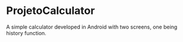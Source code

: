 # ProjetoCalculator
A simple calculator developed in Android with two screens, one being history function.
